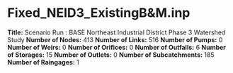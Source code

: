 # Fixed_NEID3_ExistingB&M.inp
**Title:** Scenario Run :  BASE Northeast Industrial District Phase 3 Watershed Study
**Number of Nodes:** 413
**Number of Links:** 516
**Number of Pumps:** 0
**Number of Weirs:** 0
**Number of Orifices:** 0
**Number of Outfalls:** 6
**Number of Storages:** 15
**Number of Outlets:** 0
**Number of Subcatchments:** 185
**Number of Raingages:** 1

